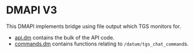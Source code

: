 # DMAPI V3

This DMAPI implements bridge using file output which TGS monitors for.

- [api.dm](./v3_api.dm) contains the bulk of the API code.
- [commands.dm](./v3_commands.dm) contains functions relating to `/datum/tgs_chat_command`s.
